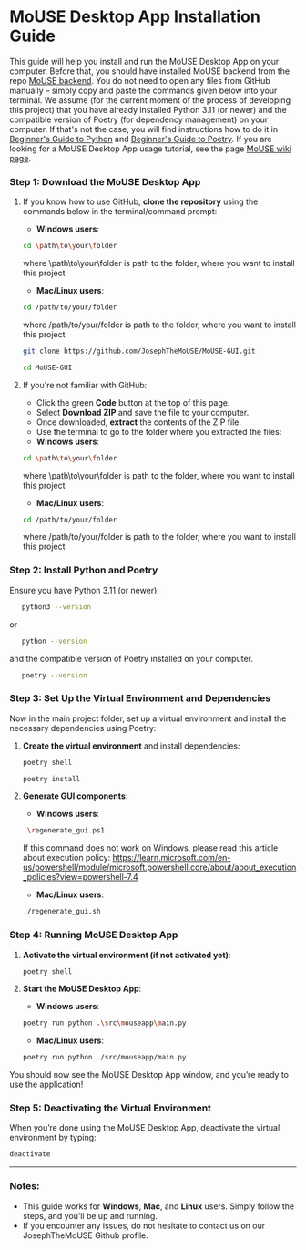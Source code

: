 # MoUSE Desktop App Installation Guide

This guide will help you install and run the MoUSE Desktop App on your computer. Before that, you should have installed MoUSE backend from the repo [MoUSE backend](https://github.com/JosephTheMoUSE/MoUSE). You do not need to open any files from GitHub manually – simply copy and paste the commands given below into your terminal. We assume (for the current moment of the process of developing this project) that you have already installed Python 3.11 (or newer) and the compatible version of Poetry (for dependency management) on your computer. If that's not the case, you will find 
instructions how to do it in [Beginner's Guide to Python](https://wiki.python.org/moin/BeginnersGuide) and [Beginner's Guide to Poetry](https://python-poetry.org/docs/). If you are looking for a MoUSE Desktop App usage tutorial, see the page [MoUSE wiki page](https://github.com/JosephTheMoUSE/MoUSE-docs/wiki).


### Step 1: Download the MoUSE Desktop App

1. If you know how to use GitHub, **clone the repository** using the commands below in the terminal/command prompt:
   - **Windows users**:
   ```bash
   cd \path\to\your\folder
   ```
   where \path\to\your\folder is path to the folder, where you want to install this project

   - **Mac/Linux users**:
   ```bash
   cd /path/to/your/folder
   ```
   where /path/to/your/folder is path to the folder, where you want to install this project
   
   ```bash
   git clone https://github.com/JosephTheMoUSE/MoUSE-GUI.git
   ```

   ```bash
   cd MoUSE-GUI
   ```
1. If you're not familiar with GitHub:
   - Click the green **Code** button at the top of this page.
   - Select **Download ZIP** and save the file to your computer.
   - Once downloaded, **extract** the contents of the ZIP file.
   - Use the terminal to go to the folder where you extracted the files:
   - **Windows users**:
   ```bash
   cd \path\to\your\folder
   ```
   where \path\to\your\folder is path to the folder, where you want to install this project

   - **Mac/Linux users**:
   ```bash
   cd /path/to/your/folder
   ```
   where /path/to/your/folder is path to the folder, where you want to install this project

### Step 2: Install Python and Poetry

Ensure you have Python 3.11 (or newer): 
```bash
   python3 --version
```
or
```bash
   python --version
```
and the compatible version of Poetry installed on your computer.
```bash
   poetry --version
```

### Step 3: Set Up the Virtual Environment and Dependencies

Now in the main project folder, set up a virtual environment and install the necessary dependencies using Poetry:

1. **Create the virtual environment** and install dependencies:
   ```bash
   poetry shell
   ```
   ```bash
   poetry install
   ```
   
1. **Generate GUI components**:
   - **Windows users**:
   ```bash
   .\regenerate_gui.ps1
   ```
   If this command does not work on Windows, please read this article about execution policy:
   https://learn.microsoft.com/en-us/powershell/module/microsoft.powershell.core/about/about_execution_policies?view=powershell-7.4
   
   - **Mac/Linux users**:  
   ```bash
   ./regenerate_gui.sh
   ```

### Step 4: Running MoUSE Desktop App

1. **Activate the virtual environment (if not activated yet)**:
   ```bash
   poetry shell
   ```

2. **Start the MoUSE Desktop App**:
   - **Windows users**:
   ```bash
   poetry run python .\src\mouseapp\main.py
   ```

   - **Mac/Linux users**:
   ```bash
   poetry run python ./src/mouseapp/main.py
   ```

You should now see the MoUSE Desktop App window, and you’re ready to use the application!

### Step 5: Deactivating the Virtual Environment

When you’re done using the MoUSE Desktop App, deactivate the virtual environment by typing:
```bash
deactivate
```

---

### Notes:
- This guide works for **Windows**, **Mac**, and **Linux** users. Simply follow the steps, and you’ll be up and running.
- If you encounter any issues, do not hesitate to contact us on our JosephTheMoUSE Github profile.
